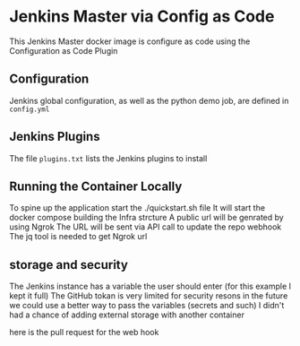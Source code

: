 # Jenkins Master via Config as Code

This Jenkins Master docker image is configure as code using the Configuration as Code Plugin
## Configuration

Jenkins global configuration, as well as the python demo job, are defined in `config.yml`

## Jenkins Plugins

The file `plugins.txt` lists the Jenkins plugins to install

## Running the Container Locally

To spine up the application start the ./quickstart.sh file 
It will start the docker compose building the Infra strcture
A public url will be genrated by using Ngrok 
The URL will be sent via API call to update the repo webhook 
The jq tool is needed to get Ngrok url

## storage and security

The Jenkins instance has a variable the user should enter (for this example I kept it full)
The GitHub tokan is very limited for security resons 
in the future we could use a better way to pass the variables (secrets and such)
I didn't had a chance of adding external storage with another container 

here is the pull request for the web hook

